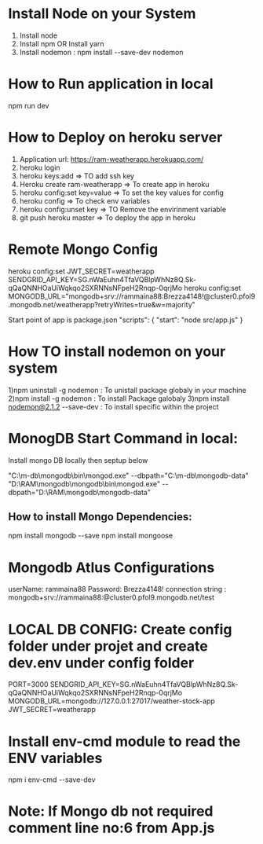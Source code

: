 # Install Node on your System
1) Install node
2) Install npm OR Install yarn
3) Install nodemon : npm install --save-dev nodemon

# How to Run application in local
 npm run dev

 
# How to Deploy on heroku server 
1. Application url: https://ram-weatherapp.herokuapp.com/
2. heroku login
3. heroku keys:add  => TO add ssh key
4. Heroku create ram-weatherapp => To create app in heroku
5. heroku config:set key=value  => To set the key values for config
6. heroku config => To check env variables 
7. heroku config:unset key => TO Remove the envirinment variable
8. git push heroku master => To deploy the app in heroku

# Remote Mongo Config
heroku config:set JWT_SECRET=weatherapp SENDGRID_API_KEY=SG.nWaEuhn4TfaVQBlpWhNz8Q.Sk-qQaQNNHOaUiWqkqo2SXRNNsNFpeH2Rnqp-0qrjMo
heroku config:set MONGODB_URL="mongodb+srv://rammaina88:Brezza4148!@cluster0.pfol9.mongodb.net/weatherapp?retryWrites=true&w=majority"

Start point of app is package.json
  "scripts": {
    "start": "node src/app.js"
  }


# How TO install nodemon on your system
1)npm uninstall -g nodemon : To unistall package globaly in your machine
2)npm install -g nodemon : To install Package galobaly
3)npm install nodemon@2.1.2 --save-dev : To install specific within the project



# MonogDB Start Command in local:
Install mongo DB locally then septup below 

"C:\m-db\mongodb\bin\mongod.exe" --dbpath="C:\m-db\mongodb-data"
"D:\RAM\mongodb\mongodb\bin\mongod.exe" --dbpath="D:\RAM\mongodb\mongodb-data"

## How to install Mongo Dependencies:
 npm install mongodb --save
 npm install mongoose

# Mongodb Atlus Configurations
userName: rammaina88
Password: Brezza4148!
connection string : mongodb+srv://rammaina88:<password>@cluster0.pfol9.mongodb.net/test


# LOCAL DB CONFIG: Create config folder under projet and create dev.env under config folder

PORT=3000
SENDGRID_API_KEY=SG.nWaEuhn4TfaVQBlpWhNz8Q.Sk-qQaQNNHOaUiWqkqo2SXRNNsNFpeH2Rnqp-0qrjMo
MONGODB_URL=mongodb://127.0.0.1:27017/weather-stock-app
JWT_SECRET=weatherapp



# Install env-cmd module to read the ENV variables
 npm i env-cmd --save-dev

 # Note: If Mongo db not required comment line no:6 from App.js
